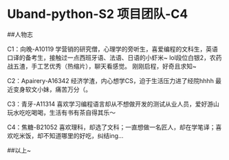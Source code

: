 # Uband-python-S2 项目团队-C4

##人物志

C1：向晚-A10119
学营销的研究僧，心理学的旁听生，喜爱编程的文科生，英语口译的备考生，接触过一点西班牙语、法语、日语的小虾米~
lol段位白银2，农药战五渣，手工艺优秀（热缩片），聊天看感觉。
刚刚启程，好奇且求知~

C2：Apairery-A16342
经济学渣，内心想学CS，迫于生活压力进了经院hhhh
最近变身软文小妹，痛苦万分（。


C3：青牙-A11314
喜欢学习编程语言却从不想做开发的测试从业人员，爱好游山玩水吃吃喝喝，生活有书有茶自得其乐～

C4：焦糖-B21052
喜欢理科，却选了文科；一直想做一名匠人，却在学笔译；喜欢吃米饭，却不知道哪里的好吃，纠结ing...


##以上~
